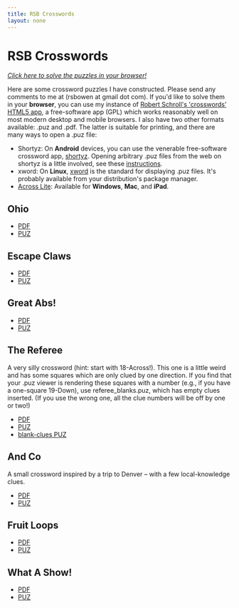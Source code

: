 ```yaml
---
title: RSB Crosswords
layout: none
---
```

# RSB Crosswords
*[Click here to solve the puzzles in your browser!](/crosswords/www/index.html)*

Here are some crossword puzzles I have constructed. Please send any comments to me at (rsbowen at gmail dot com). If you'd like to solve them in your **browser**, you can use my instance of [Robert Schroll's 'crosswords’ HTML5 app](http://rschroll.github.io/crosswords/), a free-software app (GPL) which works reasonably well on most modern desktop and mobile browsers. I also have two other formats available: .puz and .pdf. The latter is suitable for printing, and there are many ways to open a .puz file:

  * Shortyz: On **Android** devices, you can use the venerable free-software crossword app, [shortyz](http://www.kebernet.net/Home/projects/shortyz). Opening arbitrary .puz files from the web on shortyz is a little involved, see these [instructions](https://gaming.stackexchange.com/questions/111840/can-i-load-puzzles-manually-in-shortyz-without-an-internet-connectiona).
  * xword: On **Linux**, [xword](https://sourceforge.net/projects/wx-xword/) is the standard for displaying .puz files. It's probably available from your distribution's package manager.
  * [Across Lite](http://www.litsoft.com/): Available for **Windows**, **Mac**, and **iPad**.

## Ohio
  * [PDF](/crossword_files/ohio.pdf)
  * [PUZ](/crossword_files/ohio.puz)

## Escape Claws
  * [PDF](/crossword_files/escape_claws.pdf)
  * [PUZ](/crossword_files/escape_claws.puz)

## Great Abs!
  * [PDF](/crossword_files/great_abs.pdf)
  * [PUZ](/crossword_files/great_abs.puz)

## The Referee
A very silly crossword (hint: start with 18-Across!). This one is a little weird and has some squares which are only clued by one direction. If you find that your .puz viewer is rendering these squares with a number (e.g., if you have a one-square 19-Down), use referee_blanks.puz, which has empty clues inserted. (If you use the wrong one, all the clue numbers will be off by one or two!)

  * [PDF](/crossword_files/referee.pdf)
  * [PUZ](/crossword_files/referee.puz)
  * [blank-clues PUZ](/crossword_files/referee.blanks.puz)

## And Co
A small crossword inspired by a trip to Denver – with a few local-knowledge clues.

  * [PDF](/crossword_files/andco.pdf)
  * [PUZ](/crossword_files/andco.puz)

## Fruit Loops
  * [PDF](/crossword_files/fruitloops.pdf)
  * [PUZ](/crossword_files/fruitloops.puz)

## What A Show!
  * [PDF](/crossword_files/what_a_show.pdf)
  * [PUZ](/crossword_files/what_a_show.puz)
